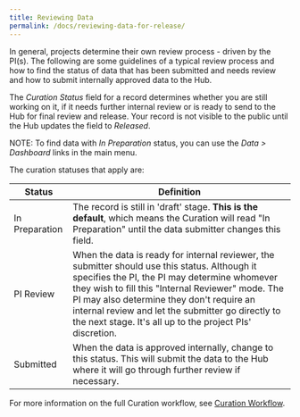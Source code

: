 ```yaml
---
title: Reviewing Data
permalink: /docs/reviewing-data-for-release/
---
```


In general, projects determine their own review process - driven by the PI(s). The following are some guidelines of a typical review process and how to find the status of data that has been submitted and needs review and how to submit internally approved data to the Hub.

The _Curation Status_ field for a record determines whether you are still working on it, if it needs further internal review or is ready to send to the Hub for final review and release. Your record is not visible to the public until the Hub updates the field to _Released_.

NOTE: To find data with _In Preparation_ status, you can use the _Data > Dashboard_ links in the main menu.

The curation statuses that apply are:

| Status | Definition |
|---|---|
| In Preparation | The record is still in 'draft' stage. **This is the default**, which means the Curation will read "In Preparation" until the data submitter changes this field. |
| PI Review | When the data is ready for internal reviewer, the submitter should use this status.  Although it specifies the PI, the PI may determine whomever they wish to fill this "Internal Reviewer" mode.  The PI may also determine they don't require an internal review and let the submitter go directly to the next stage. It's all up to the project PIs' discretion. |
| Submitted | When the data is approved internally, change to this status. This will submit the data to the Hub where it will go through further review if necessary. |

For more information on the full Curation workflow, see [Curation Workflow](../curation-workflow/).
